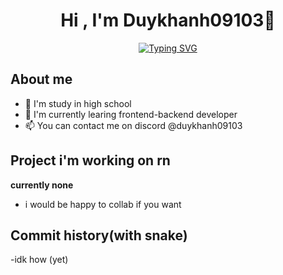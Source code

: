 <div align="center">
  <h1>Hi , I'm Duykhanh09103👋 </h1>
<a href="https://git.io/typing-svg"><img src="https://readme-typing-svg.demolab.com?font=Fira+Code&pause=1000&center=true&vCenter=true&random=false&width=435&lines=Beginner+progammer;Currently+not+doing+anything;Thanks+for+visiting+my+profile" alt="Typing SVG" /></a>
</div>

## About me
- 🏫 I'm study in high school
- 🌱 I'm currently learing frontend-backend developer
- 📫 You can contact me on discord @duykhanh09103
## Project i'm working on rn
 **currently none**
 - i would be happy to collab if you want
## Commit history(with snake)
-idk how (yet)

